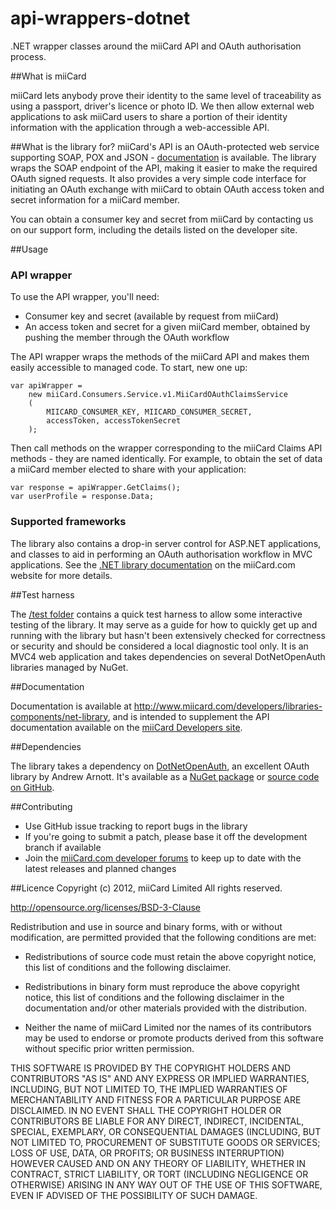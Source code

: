 api-wrappers-dotnet
================

.NET wrapper classes around the miiCard API and OAuth authorisation process.

##What is miiCard

miiCard lets anybody prove their identity to the same level of traceability as using a passport, driver's licence or photo ID. We then allow external web applications to ask miiCard users to share a portion of their identity information with the application through a web-accessible API.

##What is the library for?
miiCard's API is an OAuth-protected web service supporting SOAP, POX and JSON - [documentation](http://www.miicard.com/developers) is available. The library wraps the SOAP endpoint of the API, making it easier to make the required OAuth signed requests. It also provides a very simple code interface for initiating an OAuth exchange with miiCard to obtain OAuth access token and secret information for a miiCard member.

You can obtain a consumer key and secret from miiCard by contacting us on our support form, including the details listed on the developer site.

##Usage

### API wrapper

To use the API wrapper, you'll need:

* Consumer key and secret (available by request from miiCard)
* An access token and secret for a given miiCard member, obtained by pushing the member through the OAuth workflow

The API wrapper wraps the methods of the miiCard API and makes them easily accessible to managed code. To start, new one up:

    var apiWrapper =
        new miiCard.Consumers.Service.v1.MiiCardOAuthClaimsService
        (
            MIICARD_CONSUMER_KEY, MIICARD_CONSUMER_SECRET,
            accessToken, accessTokenSecret
        );

Then call methods on the wrapper corresponding to the miiCard Claims API methods - they are named identically. For example, to obtain the set of data a miiCard member elected to share with your application:

    var response = apiWrapper.GetClaims();
    var userProfile = response.Data;

### Supported frameworks

The library also contains a drop-in server control for ASP.NET applications, and classes to aid in performing an OAuth authorisation workflow in MVC applications. See the [.NET library documentation](http://www.miicard.com/developers/libraries-components/net-library) on the miiCard.com website for more details.

##Test harness

The [/test folder](api-wrappers-dotnet/tree/master/test) contains a quick test harness to allow some interactive testing of the library. It may serve as a guide for how to quickly get up and running with the library but hasn't been extensively checked for correctness or security and should be considered a local diagnostic tool only. It is an MVC4 web application and takes dependencies on several DotNetOpenAuth libraries managed by NuGet.

##Documentation

Documentation is available at http://www.miicard.com/developers/libraries-components/net-library, and is intended to supplement the API documentation available on the [miiCard Developers site](http://www.miicard.com/developers).

##Dependencies

The library takes a dependency on [DotNetOpenAuth](http://www.dotnetopenauth.net), an excellent OAuth library by Andrew Arnott. It's available as a [NuGet package](https://www.nuget.org/packages/DotNetOpenAuth) or [source code on GitHub](https://github.com/DotNetOpenAuth/DotNetOpenAuth).

##Contributing
* Use GitHub issue tracking to report bugs in the library
* If you're going to submit a patch, please base it off the development branch if available
* Join the [miiCard.com developer forums](http://devforum.miicard.com) to keep up to date with the latest releases and planned changes

##Licence
Copyright (c) 2012, miiCard Limited All rights reserved.

http://opensource.org/licenses/BSD-3-Clause

Redistribution and use in source and binary forms, with or without modification, are permitted provided that the following conditions are met:

- Redistributions of source code must retain the above copyright notice, this list of conditions and the following disclaimer.

- Redistributions in binary form must reproduce the above copyright notice, this list of conditions and the following disclaimer in the documentation and/or other materials provided with the distribution.

- Neither the name of miiCard Limited nor the names of its contributors may be used to endorse or promote products derived from this software without specific prior written permission.

THIS SOFTWARE IS PROVIDED BY THE COPYRIGHT HOLDERS AND CONTRIBUTORS "AS IS" AND ANY EXPRESS OR IMPLIED WARRANTIES, INCLUDING, BUT NOT LIMITED TO, THE IMPLIED WARRANTIES OF MERCHANTABILITY AND FITNESS FOR A PARTICULAR PURPOSE ARE DISCLAIMED. IN NO EVENT SHALL THE COPYRIGHT HOLDER OR CONTRIBUTORS BE LIABLE FOR ANY DIRECT, INDIRECT, INCIDENTAL, SPECIAL, EXEMPLARY, OR CONSEQUENTIAL DAMAGES (INCLUDING, BUT NOT LIMITED TO, PROCUREMENT OF SUBSTITUTE GOODS OR SERVICES; LOSS OF USE, DATA, OR PROFITS; OR BUSINESS INTERRUPTION) HOWEVER CAUSED AND ON ANY THEORY OF LIABILITY, WHETHER IN CONTRACT, STRICT LIABILITY, OR TORT (INCLUDING NEGLIGENCE OR OTHERWISE) ARISING IN ANY WAY OUT OF THE USE OF THIS SOFTWARE, EVEN IF ADVISED OF THE POSSIBILITY OF SUCH DAMAGE.